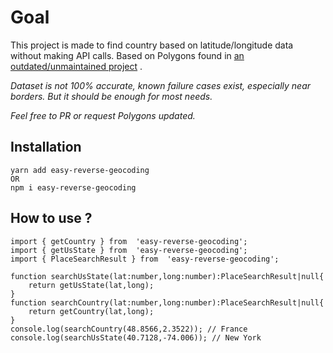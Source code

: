 # Goal

This project is made to find country based on latitude/longitude data without making API calls.
Based on Polygons found in [an outdated/unmaintained project](https://github.com/totemstech/country-reverse-geocoding) .

*Dataset is not 100% accurate, known failure cases exist, especially near borders. But it should be enough for most needs.*

*Feel free to PR or request Polygons updated.*

## Installation

    yarn add easy-reverse-geocoding
    OR
    npm i easy-reverse-geocoding

## How to use ?


    import { getCountry } from  'easy-reverse-geocoding';
    import { getUsState } from  'easy-reverse-geocoding';
    import { PlaceSearchResult } from  'easy-reverse-geocoding';
    
    function searchUsState(lat:number,long:number):PlaceSearchResult|null{
	    return getUsState(lat,long);
    }
    function searchCountry(lat:number,long:number):PlaceSearchResult|null{
	    return getCountry(lat,long);
    }
    console.log(searchCountry(48.8566,2.3522)); // France
    console.log(searchUsState(40.7128,-74.006)); // New York
